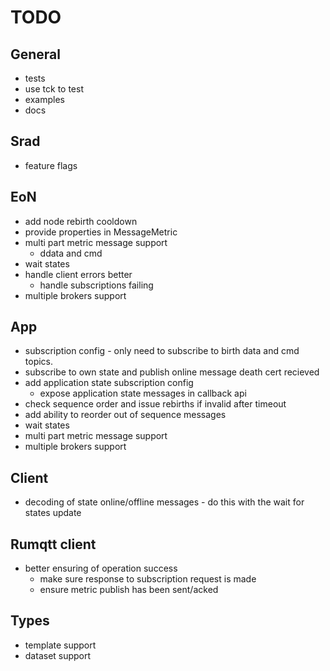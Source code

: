 # TODO

## General

- tests
- use tck to test
- examples
- docs

## Srad

- feature flags

## EoN

- add node rebirth cooldown
- provide properties in MessageMetric
- multi part metric message support
  - ddata and cmd
- wait states
- handle client errors better
  - handle subscriptions failing
- multiple brokers support

## App

- subscription config - only need to subscribe to birth data and cmd topics.
- subscribe to own state and publish online message death cert recieved
- add application state subscription config
  - expose application state messages in callback api
- check sequence order and issue rebirths if invalid after timeout
- add ability to reorder out of sequence messages
- wait states
- multi part metric message support
- multiple brokers support

## Client

- decoding of state online/offline messages - do this with the wait for states update

## Rumqtt client

- better ensuring of operation success
  - make sure response to subscription request is made
  - ensure metric publish has been sent/acked

## Types

- template support
- dataset support

